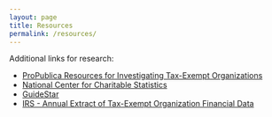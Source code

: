 ```yaml
---
layout: page
title: Resources
permalink: /resources/
---
```


Additional links for research:

* [ProPublica Resources for Investigating Tax-Exempt Organizations](https://www.propublica.org/nerds/item/resources-for-investigating-tax-exempt-organizations)
* [National Center for Charitable Statistics](http://nccsweb.urban.org/)
* [GuideStar](http://www.guidestar.org/)
* [IRS - Annual Extract of Tax-Exempt Organization Financial Data](https://www.irs.gov/uac/SOI-Tax-Stats-Annual-Extract-of-Tax-Exempt-Organization-Financial-Data)
